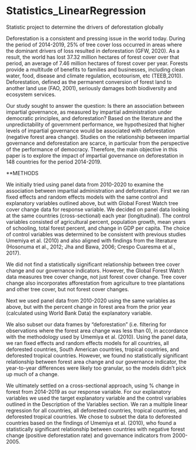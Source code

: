 # Statistics_LinearRegression
Statistic project to determine the drivers of deforestation globally


Deforestation is a consistent and pressing issue in the world today. During the period of 2014-2019, 25% of tree cover loss occurred in areas where the dominant drivers of loss resulted in deforestation (GFW, 2020). As a result, the world has lost 37.32 million hectares of forest cover over that period, an average of 7.46 million hectares of forest cover per year. Forests provide a multitude of benefits to families and businesses, including clean water, food, disease and climate regulation, ecotourism, etc (TEEB,2010). Deforestation, defined as the permanent conversion of forest land to another land use (FAO, 2001), seriously damages both biodiversity and ecosystem services.

Our study sought to answer the question: Is there an association between impartial governance, as measured by impartial administration under democratic principles, and deforestation? Based on the literature and the unpredictability of government performance, we hypothesized that higher levels of impartial governance would be associated with deforestation (negative forest area change). Studies on the relationship between impartial governance and deforestation are scarce, in particular from the perspective of the performance of democracy. Therefore, the main objective in this paper is to explore the impact of impartial governance on deforestation in 148 countries for the period 2014-2019.


**METHODS

We initially tried using panel data from 2010-2020 to examine the association between impartial administration and deforestation. First we ran fixed effects and random effects models with the same control and explanatory variables outlined above, but with Global Forest Watch tree cover change data for response variable. We decided on panel data looking at the same countries (cross-sectional) each year (longitudinal). The control variables consisted of agricultural percent, population growth, mean years of schooling, total forest percent, and change in GDP per capita. The choice of control variables was determined to be consistent with previous studies Umemiya et al. (2010) and also aligned with findings from the literature (Hosonuma et al., 2012; Jha and Bawa, 2006; Crespo Cuaresma et al., 2017).

We did not find a statistically significant relationship between tree cover change and our governance indicators. However, the Global Forest Watch data measures tree cover change, not just forest cover change. Tree cover change also incorporates afforestation from agriculture to tree plantations and other tree cover, but not forest cover changes.

Next we used panel data from 2010-2020 using the same variables as above, but with the percent change in forest area from the prior year (calculated using World Bank Data) the explanatory variable.

We also subset our data frames by “deforestation” (i.e. filtering for observations where the forest area change was less than 0), in accordance with the methodology used by Umemiya et al. (2010). Using the panel data, we ran fixed effects and random effects models for all countries, all deforested countries, South American countries, tropical countries, and deforested tropical countries. However, we found no statistically significant relationship between forest area change and our governance indicator, the year-to-year differences were likely too granular, so the models didn’t pick up much of a change.

We ultimately settled on a cross-sectional approach, using % change in forest from 2014-2019 as our response variable. For our explanatory variables we used the target explanatory variable and the control variables outlined in the Description of the Variables section. We ran a multiple linear regression for all countries, all deforested countries, tropical countries, and deforested tropical countries. We chose to subset the data to deforested countries based on the findings of Umemiya et al. (2010), who found a statistically significant relationship between countries with negative forest change (positive deforestation rate) and governance indicators from 2000-2005.

